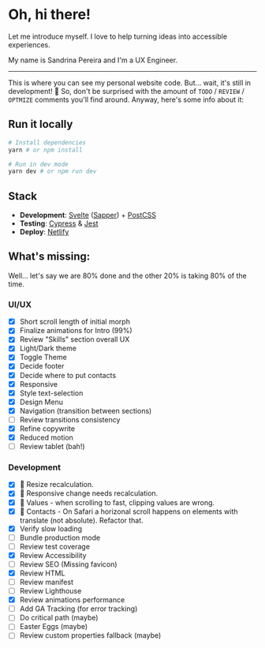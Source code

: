 # Oh, hi there!

Let me introduce myself. I love to help turning ideas into accessible experiences.

My name is Sandrina Pereira and I'm a UX Engineer.

----

This is where you can see my personal website code. But... wait, it's still in development! 🚧 So, don't be surprised with the amount of `TODO` / `REVIEW` / `OPTMIZE` comments you'll find around. Anyway, here's some info about it:

## Run it locally
```bash
# Install dependencies
yarn # or npm install

# Run in dev mode
yarn dev # or npm run dev
```

## Stack
- **Development**: [Svelte](https://svelte.dev/) ([Sapper](https://sapper.svelte.dev/)) + [PostCSS](https://postcss.org/)
- **Testing**: [Cypress](https://www.cypress.io/) & [Jest](https://jestjs.io/)
- **Deploy**: [Netlify](https://www.netlify.com/)

## What's missing:
Well... let's say we are 80% done and the other 20% is taking 80% of the time.

### UI/UX
- [x] Short scroll length of initial morph
- [x] Finalize animations for Intro (99%)
- [x] Review "Skills" section overall UX
- [x] Light/Dark theme
- [x] Toggle Theme
- [x] Decide footer
- [x] Decide where to put contacts
- [x] Responsive
- [x] Style text-selection
- [x] Design Menu
- [x] Navigation (transition between sections) 
- [ ] Review transitions consistency
- [x] Refine copywrite
- [x] Reduced motion
- [ ] Review tablet (bah!)

### Development
- [x] 🐛 Resize recalculation.
- [x] 🐛 Responsive change needs recalculation.
- [x] 🐛 Values - when scrolling to fast, clipping values are wrong.
- [x] 🐛 Contacts - On Safari a horizonal scroll happens on elements with translate (not absolute). Refactor that.
- [x] Verify slow loading
- [ ] Bundle production mode
- [ ] Review test coverage
- [x] Review Accessibility
- [ ] Review SEO (Missing favicon)
- [x] Review HTML
- [ ] Review manifest
- [ ] Review Lighthouse
- [x] Review animations performance
- [ ] Add GA Tracking (for error tracking)
- [ ] Do critical path (maybe)
- [ ] Easter Eggs (maybe)
- [ ] Review custom properties fallback (maybe)
